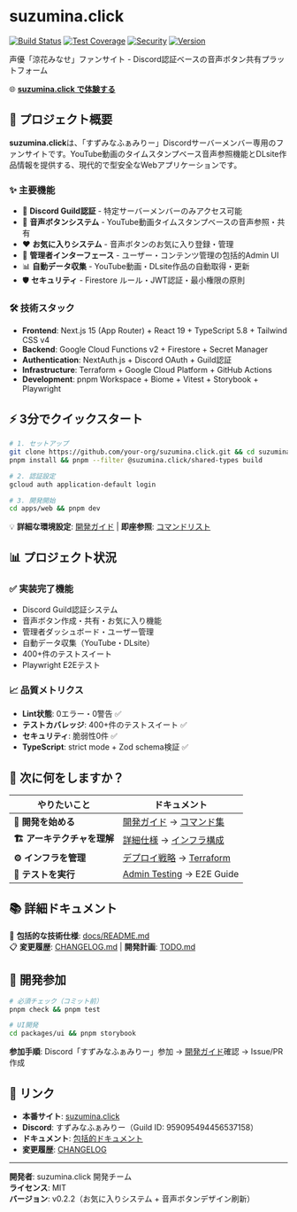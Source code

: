 # suzumina.click

[![Build Status](https://github.com/your-org/suzumina.click/workflows/CI/badge.svg)](https://github.com/your-org/suzumina.click/actions)
[![Test Coverage](https://img.shields.io/badge/coverage-80%2B%25-green)](https://github.com/your-org/suzumina.click)
[![Security](https://img.shields.io/badge/security-0%20vulnerabilities-green)](https://github.com/your-org/suzumina.click)
[![Version](https://img.shields.io/badge/version-v0.2.2-blue)](https://github.com/your-org/suzumina.click/releases)

声優「涼花みなせ」ファンサイト - Discord認証ベースの音声ボタン共有プラットフォーム

🌐 **[suzumina.click で体験する](https://suzumina.click)**

## 🌟 プロジェクト概要

**suzumina.click**は、「すずみなふぁみりー」Discordサーバーメンバー専用のファンサイトです。YouTube動画のタイムスタンプベース音声参照機能とDLsite作品情報を提供する、現代的で型安全なWebアプリケーションです。

### ✨ 主要機能

- 🔐 **Discord Guild認証** - 特定サーバーメンバーのみアクセス可能
- 🎵 **音声ボタンシステム** - YouTube動画タイムスタンプベースの音声参照・共有
- ❤️ **お気に入りシステム** - 音声ボタンのお気に入り登録・管理
- 👑 **管理者インターフェース** - ユーザー・コンテンツ管理の包括的Admin UI
- 📊 **自動データ収集** - YouTube動画・DLsite作品の自動取得・更新
- 🛡️ **セキュリティ** - Firestore ルール・JWT認証・最小権限の原則

### 🛠️ 技術スタック

- **Frontend**: Next.js 15 (App Router) + React 19 + TypeScript 5.8 + Tailwind CSS v4
- **Backend**: Google Cloud Functions v2 + Firestore + Secret Manager
- **Authentication**: NextAuth.js + Discord OAuth + Guild認証
- **Infrastructure**: Terraform + Google Cloud Platform + GitHub Actions
- **Development**: pnpm Workspace + Biome + Vitest + Storybook + Playwright

## ⚡ 3分でクイックスタート

```bash
# 1. セットアップ
git clone https://github.com/your-org/suzumina.click.git && cd suzumina.click
pnpm install && pnpm --filter @suzumina.click/shared-types build

# 2. 認証設定
gcloud auth application-default login

# 3. 開発開始
cd apps/web && pnpm dev
```

💡 **詳細な環境設定**: [開発ガイド](docs/DEVELOPMENT.md) | **即座参照**: [コマンドリスト](docs/QUICK_REFERENCE.md)

## 📊 プロジェクト状況

### ✅ 実装完了機能
- Discord Guild認証システム
- 音声ボタン作成・共有・お気に入り機能
- 管理者ダッシュボード・ユーザー管理
- 自動データ収集（YouTube・DLsite）
- 400+件のテストスイート
- Playwright E2Eテスト

### 📈 品質メトリクス
- **Lint状態**: 0エラー・0警告 ✅
- **テストカバレッジ**: 400+件のテストスイート ✅
- **セキュリティ**: 脆弱性0件 ✅
- **TypeScript**: strict mode + Zod schema検証 ✅

## 🎯 次に何をしますか？

| やりたいこと | ドキュメント |
|-------------|-------------|
| **🚀 開発を始める** | [開発ガイド](docs/DEVELOPMENT.md) → [コマンド集](docs/QUICK_REFERENCE.md) |
| **🏗️ アーキテクチャを理解** | [詳細仕様](docs/README.md) → [インフラ構成](docs/INFRASTRUCTURE_ARCHITECTURE.md) |
| **⚙️ インフラを管理** | [デプロイ戦略](docs/DEPLOYMENT_STRATEGY.md) → [Terraform](terraform/README.md) |
| **🧪 テストを実行** | [Admin Testing](apps/admin/README-TESTING.md) → E2E Guide |

## 📚 詳細ドキュメント

📖 **包括的な技術仕様**: [docs/README.md](docs/README.md)  
📋 **変更履歴**: [CHANGELOG.md](docs/CHANGELOG.md) | **開発計画**: [TODO.md](docs/TODO.md)

## 🤝 開発参加

```bash
# 必須チェック（コミット前）
pnpm check && pnpm test

# UI開発
cd packages/ui && pnpm storybook
```

**参加手順**: Discord「すずみなふぁみりー」参加 → [開発ガイド](docs/DEVELOPMENT.md)確認 → Issue/PR作成

## 🔗 リンク

- **本番サイト**: [suzumina.click](https://suzumina.click)
- **Discord**: すずみなふぁみりー（Guild ID: 959095494456537158）
- **ドキュメント**: [包括的ドキュメント](docs/)
- **変更履歴**: [CHANGELOG](docs/CHANGELOG.md)

---

**開発者**: suzumina.click 開発チーム  
**ライセンス**: MIT  
**バージョン**: v0.2.2（お気に入りシステム + 音声ボタンデザイン刷新）